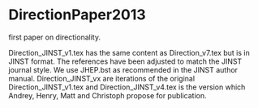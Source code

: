 DirectionPaper2013
==================

first paper on directionality.

Direction_JINST_v1.tex has the same content as Direction_v7.tex but is in JINST format. The references have been adjusted to match the JINST journal style. We use JHEP.bst as recommended in the JINST author manual. Direction_JINST_vx are iterations of the original Direction_JINST_v1.tex and Direction_JINST_v4.tex is the version which Andrey, Henry, Matt and Christoph propose for publication. 
